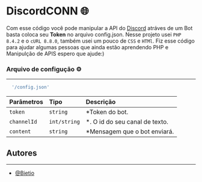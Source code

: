 # **DiscordCONN** 🌐

Com esse código você pode manipular a API do [Discord](https://discord.com/developers/docs/reference) atráves de um Bot basta coloca seu **Token** no arquivo config.json. Nesse projeto usei `PHP 8.4.2` e o `cURL 8.8.0`, também usei um pouco de `CSS` e `HTMl`. Fiz esse código para ajudar algumas pessoas que ainda estão aprendendo PHP e Manipulção de APIS espero que ajude:)



### **Arquivo de configução** ⚙️

----
```php
  '/config.json'
```


| Parâmetros   | Tipo       | Descrição                           |
| :---------- | :--------- | :---------------------------------- |
| `token` | `string` | *Token do bot. |
| `channelId` | `int/string` | *. O id do seu canal de texto. |
| `content` | `string` | *Mensagem que o bot enviará. |


 ## Autores
---
- [@Bietio](https://www.github.com/Bietio)